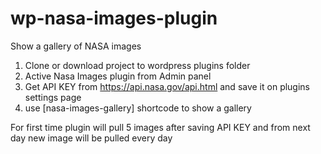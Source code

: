 # wp-nasa-images-plugin
Show a gallery of NASA images

1. Clone or download project to wordpress plugins folder
2. Active Nasa Images plugin from Admin panel
3. Get API KEY from https://api.nasa.gov/api.html and save it on plugins settings page
4. use [nasa-images-gallery] shortcode to show a gallery

For first time plugin will pull 5 images after saving API KEY
and from next day new image will be pulled every day
